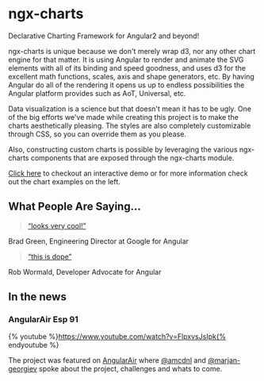 # ngx-charts
Declarative Charting Framework for Angular2 and beyond!

ngx-charts is unique because we don't merely wrap d3, nor any other chart engine for that matter. It is using Angular to render and animate the SVG elements with all of its binding and speed goodness, and uses d3 for the excellent math functions, scales, axis and shape generators, etc. By having Angular do all of the rendering it opens us up to endless possibilities the Angular platform provides such as AoT, Universal, etc. 

Data visualization is a science but that doesn't mean it has to be ugly. One of the big efforts we've made while creating this project is to make the charts aesthetically pleasing. The styles are also completely customizable through CSS, so you can override them as you please.

Also, constructing custom charts is possible by leveraging the various ngx-charts components that are exposed through the ngx-charts module.

[Click here](https://swimlane.github.io/ngx-charts/) to checkout an interactive demo or for more information check out the chart examples on the left.

## What People Are Saying...

>[“looks very cool!”](https://twitter.com/bradlygreen/status/774386597810712577)  

Brad Green, Engineering Director at Google for Angular


>[“this is dope”](https://twitter.com/robwormald/status/774337985701478401)  

Rob Wormald, Developer Advocate for Angular

## In the news

### AngularAir Esp 91
{% youtube %}https://www.youtube.com/watch?v=FlpxvsJsIpk{% endyoutube %}

The project was featured on [AngularAir](https://angularair.com/) where [@amcdnl](https://github.com/amcdnl) 
and [@marjan-georgiev](https://github.com/marjan-georgiev) spoke about the project, challenges and whats to come.